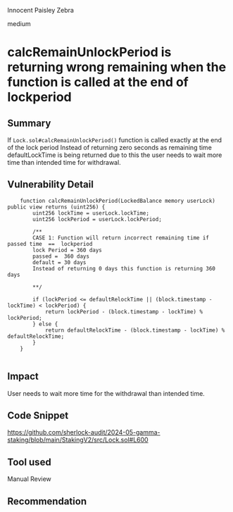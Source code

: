Innocent Paisley Zebra

medium

# calcRemainUnlockPeriod is returning wrong remaining when the function is called at the end of lockperiod

## Summary

If `Lock.sol#calcRemainUnlockPeriod()`  function is called exactly at the end of the lock period Instead of returning zero seconds as remaining time defaultLockTime is being returned due to this the user needs to wait more time than intended time for withdrawal.

## Vulnerability Detail
```solidity
    function calcRemainUnlockPeriod(LockedBalance memory userLock) public view returns (uint256) {
        uint256 lockTime = userLock.lockTime;
        uint256 lockPeriod = userLock.lockPeriod;
        
        /**
        CASE 1: Function will return incorrect remaining time if passed time  ==  lockperiod
        lock Period = 360 days
        passed =  360 days
        default = 30 days
        Instead of returning 0 days this function is returning 360 days

        **/

        if (lockPeriod <= defaultRelockTime || (block.timestamp - lockTime) < lockPeriod) {
            return lockPeriod - (block.timestamp - lockTime) % lockPeriod;
        } else {
            return defaultRelockTime - (block.timestamp - lockTime) % defaultRelockTime;
        }
    }
    
```


## Impact
User needs to wait more time for the withdrawal than intended time.

## Code Snippet
https://github.com/sherlock-audit/2024-05-gamma-staking/blob/main/StakingV2/src/Lock.sol#L600

## Tool used

Manual Review

## Recommendation

